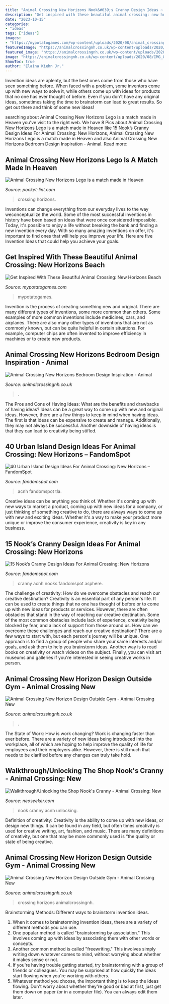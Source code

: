 ```yaml
---
title: "Animal Crossing New Horizons Nook&#039;s Cranny Design Ideas ~ Animal Crossing New Horizons Bedroom Design Inspiration"
description: "Get inspired with these beautiful animal crossing: new horizons beach"
date: "2023-10-15"
categories:
- "ideas"
tags: ["ideas"]
images:
- "https://mypotatogames.com/wp-content/uploads/2020/08/animal_crossing_new_horizons_beach_designs.jpg"
featuredImage: "https://animalcrossingnh.co.uk/wp-content/uploads/2020/08/IMG_8850.jpeg"
featured_image: "https://animalcrossingnh.co.uk/wp-content/uploads/2020/08/IMG_8850.jpeg"
image: "https://animalcrossingnh.co.uk/wp-content/uploads/2020/08/IMG_8835.jpeg"
ShowToc: true
author: "Elaina Kiehn Jr."
---
```



Invention ideas are aplenty, but the best ones come from those who have seen something before. When faced with a problem, some inventors come up with new ways to solve it, while others come up with ideas for products that no one has ever thought of before. Even if you don't have any original ideas, sometimes taking the time to brainstorm can lead to great results. So get out there and think of some new ideas!

	

		
searching about Animal Crossing New Horizons Lego is a match made in Heaven you've visit to the right web. We have 8 Pics about Animal Crossing New Horizons Lego is a match made in Heaven like 15 Nook’s Cranny Design Ideas For Animal Crossing: New Horizons, Animal Crossing New Horizons Lego is a match made in Heaven and also Animal Crossing New Horizons Bedroom Design Inspiration - Animal. Read more:
		
    
## Animal Crossing New Horizons Lego Is A Match Made In Heaven

<img loading=lazy src="https://cdn.pocket-lint.com/r/s/970x/assets/images/152149-parenting-news-animal-crossing-152149-horizons-lego-is-a-match-made-in-heaven-image1-vkpspr7u68.jpg" onerror="this.onerror=null;this.src='https://tse4.mm.bing.net/th?id=OIP.SLdDSY8oCRJFBUSok2otwgHaE8&amp;pid=15.1';" alt="Animal Crossing New Horizons Lego is a match made in Heaven">

_Source: pocket-lint.com_

>crossing horizons. 

	

Inventions can change everything from our everyday lives to the way weconceptualize the world. Some of the most successful inventions in history have been based on ideas that were once considered impossible. Today, it's possible to enjoy a life without breaking the bank and finding a new invention every day. With so many amazing inventions on offer, it's important to find ones that will help you improve your life. Here are five Invention Ideas that could help you achieve your goals.

    
## Get Inspired With These Beautiful Animal Crossing: New Horizons Beach

<img loading=lazy src="https://mypotatogames.com/wp-content/uploads/2020/08/animal_crossing_new_horizons_beach_designs.jpg" onerror="this.onerror=null;this.src='https://tse4.mm.bing.net/th?id=OIP.vI7I6tyDjSlZzGhwUg0P0QHaEK&amp;pid=15.1';" alt="Get Inspired With These Beautiful Animal Crossing: New Horizons Beach">

_Source: mypotatogames.com_

>mypotatogames. 

	

Invention is the process of creating something new and original. There are many different types of inventions, some more common than others. Some examples of more common inventions include medicines, cars, and airplanes. There are also many other types of inventions that are not as commonly known, but can be quite helpful in certain situations. For example, computer chips are often invented to improve efficiency in machines or to create new products.

    
## Animal Crossing New Horizons Bedroom Design Inspiration - Animal

<img loading=lazy src="https://animalcrossingnh.co.uk/wp-content/uploads/2020/08/My-grey-and-white-star-bedroom-Animal-Crossing-New-Horizon1-980x551.jpeg" onerror="this.onerror=null;this.src='https://tse1.mm.bing.net/th?id=OIP.SsfYKUg3mdhWw4-ViqkwowHaEK&amp;pid=15.1';" alt="Animal Crossing New Horizons Bedroom Design Inspiration - Animal">

_Source: animalcrossingnh.co.uk_

>. 

	

The Pros and Cons of Having Ideas: What are the benefits and drawbacks of having ideas?
Ideas can be a great way to come up with new and original ideas. However, there are a few things to keep in mind when having ideas. The first is that ideas can be expensive to create and manage. Additionally, they may not always be successful. Another downside of having ideas is that they can lead to creativity being stifled.

    
## 40 Urban Island Design Ideas For Animal Crossing: New Horizons – FandomSpot

<img loading=lazy src="https://static.fandomspot.com/images/04/14160/25-city-coffee-food-truck-acnh.jpg" onerror="this.onerror=null;this.src='https://tse1.mm.bing.net/th?id=OIP.6SqZXMjA0d4iXTFX9rXrwwHaHa&amp;pid=15.1';" alt="40 Urban Island Design Ideas For Animal Crossing: New Horizons – FandomSpot">

_Source: fandomspot.com_

>acnh fandomspot tla. 

	

Creative ideas can be anything you think of. Whether it's coming up with new ways to market a product, coming up with new ideas for a company, or just thinking of something creative to do, there are always ways to come up with new and exciting ideas. Whether it's a way to make your product more unique or improve the consumer experience, creativity is key in any business.

    
## 15 Nook’s Cranny Design Ideas For Animal Crossing: New Horizons

<img loading=lazy src="https://static.fandomspot.com/images/01/11461/15-store-cafe-preview.jpg" onerror="this.onerror=null;this.src='https://tse1.mm.bing.net/th?id=OIP.uFzI49mLziFNUClWZn8WQAHaEK&amp;pid=15.1';" alt="15 Nook’s Cranny Design Ideas For Animal Crossing: New Horizons">

_Source: fandomspot.com_

>cranny acnh nooks fandomspot asphere. 

	

The challenge of creativity: How do we overcome obstacles and reach our creative destination?
Creativity is an essential part of any person's life. It can be used to create things that no one has thought of before or to come up with new ideas for products or services. However, there are often obstacles that stand in the way of reaching our creative destination. Some of the most common obstacles include lack of experience, creativity being blocked by fear, and a lack of support from those around us. How can we overcome these challenges and reach our creative destination? There are a few ways to start with, but each person's journey will be unique. One approach is to find a group of people who share your same interests and/or goals, and ask them to help you brainstorm ideas. Another way is to read books on creativity or watch videos on the subject. Finally, you can visit art museums and galleries if you're interested in seeing creative works in person.

    
## Animal Crossing New Horizon Design Outside Gym - Animal Crossing New

<img loading=lazy src="https://animalcrossingnh.co.uk/wp-content/uploads/2020/08/IMG_8835.jpeg" onerror="this.onerror=null;this.src='https://tse2.mm.bing.net/th?id=OIP.eu4BV62puU1I-hqTj2-gFwHaEK&amp;pid=15.1';" alt="Animal Crossing New Horizon Design Outside Gym - Animal Crossing New">

_Source: animalcrossingnh.co.uk_

>. 

	

The State of Work: How is work changing?
Work is changing faster than ever before. There are a variety of new ideas being introduced into the workplace, all of which are hoping to help improve the quality of life for employees and their employers alike. However, there is still much that needs to be clarified before any changes can truly take hold.

    
## Walkthrough/Unlocking The Shop Nook&#039;s Cranny - Animal Crossing: New

<img loading=lazy src="https://cdn.staticneo.com/ew/thumb/e/e2/ACNH_NooksCranny.jpg/662px-ACNH_NooksCranny.jpg" onerror="this.onerror=null;this.src='https://tse3.mm.bing.net/th?id=OIP._PrUy0BW9Z8LG0deIqHHlAHaEK&amp;pid=15.1';" alt="Walkthrough/Unlocking the Shop Nook&#039;s Cranny - Animal Crossing: New">

_Source: neoseeker.com_

>nook cranny acnh unlocking. 

	

Definition of creativity:
Creativity is the ability to come up with new ideas, or design new things. It can be found in any field, but often times creativity is used for creative writing, art, fashion, and music. There are many definitions of creativity, but one that may be more commonly used is “the quality or state of being creative.

    
## Animal Crossing New Horizon Design Outside Gym - Animal Crossing New

<img loading=lazy src="https://animalcrossingnh.co.uk/wp-content/uploads/2020/08/IMG_8850.jpeg" onerror="this.onerror=null;this.src='https://tse4.mm.bing.net/th?id=OIP.E7YRMDSD_TTd4Ryx_8U4owHaEK&amp;pid=15.1';" alt="Animal Crossing New Horizon Design Outside Gym - Animal Crossing New">

_Source: animalcrossingnh.co.uk_

>crossing horizons animalcrossingnh. 

	

Brainstorming Methods: Different ways to brainstorm invention ideas.
1. When it comes to brainstorming invention ideas, there are a variety of different methods you can use.
2. One popular method is called "brainstorming by association." This involves coming up with ideas by associating them with other words or concepts.
3. Another common method is called "freewriting." This involves simply writing down whatever comes to mind, without worrying about whether it makes sense or not.
4. If you're having trouble getting started, try brainstorming with a group of friends or colleagues. You may be surprised at how quickly the ideas start flowing when you're working with others.
5. Whatever method you choose, the important thing is to keep the ideas flowing. Don't worry about whether they're good or bad at first, just get them down on paper (or in a computer file). You can always edit them later.


